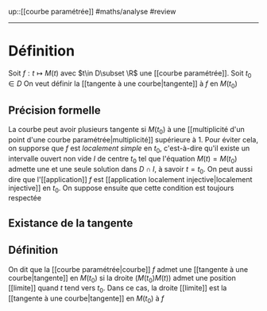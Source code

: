 up::[[courbe paramétrée]]
#maths/analyse #review 

----
# Définition
Soit $f: t\mapsto M(t)$ avec $t\in D\subset \R$ une [[courbe paramétrée]].
Soit $t_{0}\in D$
On veut définir la [[tangente à une courbe|tangente]] à $f$ en $M(t_{0})$

## Précision formelle
La courbe peut avoir plusieurs tangente si $M(t_{0})$ à une [[multiplicité d'un point d'une courbe paramétrée|multiplicité]] supérieure à 1.
Pour éviter cela, on supporse que $f$ est _localement simple_ en $t_0$, c'est-à-dire qu'il existe un intervalle ouvert non vide $I$ de centre $t_0$ tel que l'équation $M(t)=M(t_{0})$ admette une et une seule solution dans $D\cap I$, à savoir $t=t_0$. On peut aussi dire que l'[[application]] $f$ est [[application localement injective|localement injective]] en $t_0$.
On suppose ensuite que cette condition est toujours respectée


## Existance de la tangente

## Définition
On dit que la [[courbe paramétrée|courbe]] $f$ admet une [[tangente à une courbe|tangente]] en $M(t_{0})$ si la droite $(M(t_{0})M(t))$ admet une position [[limite]] quand $t$ tend vers $t_0$.
Dans ce cas, la droite [[limite]] est la [[tangente à une courbe|tangente]] en $M(t_0)$ à $f$

